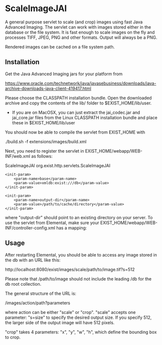 ScaleImageJAI
=============

A general purpose servlet to scale (and crop) images using fast Java Advanced Imaging.
The servlet can work with images stored either in the database or the file system. It 
is fast enough to scale images on the fly and processes TIFF, JPEG, PNG and other 
formats. Output will always be a PNG.

Rendered images can be cached on a file system path.

Installation
------------

Get the Java Advanced Imaging jars for your platform from

https://www.oracle.com/technetwork/java/javasebusiness/downloads/java-archive-downloads-java-client-419417.html 

Please choose the CLASSPATH installation bundle. Open the downloaded archive and 
copy the contents of the lib/ folder to $EXIST_HOME/lib/user.

- If you are on MacOSX, you can just extract the jai_codec.jar and jai_core.jar files from the Linux CLASSPATH installation bundle and place these in $EXIST_HOME/lib/user

You should now be able to compile the servlet from EXIST_HOME with

./build.sh -f extensions/images/build.xml

Next, you need to register the servlet in EXIST_HOME/webapp/WEB-INF/web.xml as follows:

<servlet>
	<servlet-name>ScaleImageJAI</servlet-name>
	<servlet-class>org.exist.http.servlets.ScaleImageJAI</servlet-class>

	<init-param>
		<param-name>base</param-name>
		<param-value>xmldb:exist:///db</param-value>
	</init-param>

	<init-param>
	    <param-name>output-dir</param-name>
	    <param-value>/path/to/cache/directory</param-value>
	</init-param>
</servlet>

where "output-dir" should point to an existing directory on your server. To use 
the servlet from Elemental, make sure your 
EXIST_HOME/webapp/WEB-INF/controller-config.xml has a mapping:

<forward pattern="/images" servlet="ScaleImageJAI"/>

Usage
-----

After restarting Elemental, you should be able to access any image stored in the db
with an URL like this:

http://localhost:8080/exist/images/scale/path/to/image.tif?s=512

Please note that /path/to/image should not include the leading /db for the db
root collection.

The general structure of the URL is:

/images/action/path?parameters

where action can be either "scale" or "crop". "scale" accepts one parameter: "s=size"
to specify the desired output size. If you specify 512, the larger side of the output
image will have 512 pixels.

"crop" takes 4 parameters: "x", "y", "w", "h", which define the bounding box to crop.
